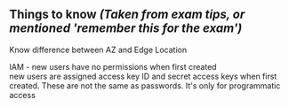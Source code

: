 Things to know *(Taken from exam tips, or mentioned 'remember this for the exam')*
----------------------------------------------------------------------------------

Know difference between AZ and Edge Location

IAM - new users have no permissions when first created  
new users are assigned access key ID and secret access keys when first created. These are not the same as passwords. It's only for programmatic access
